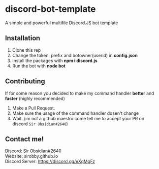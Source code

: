 # discord-bot-template
A simple and powerful multifile Discord.JS bot template

## Installation

1. Clone this rep
2. Change the token, prefix and botowner(userid) in **config.json**
3. install the packages with **npm i discord.js**
4. Run the bot with **node bot**

## Contributing

If for some reason you decided to make my command handler **better** and **faster** (highly recommended)
1. Make a Pull Request.
2. Make sure the usage of the command handler dosen't change
3. Wait. (im not a github maestro come tell me to accept your PR on discord `Sir Obsidian#2640`)

## Contact me!

Discord: Sir Obsidian#2640\
Website: sirobby.github.io\
Discord Server: https://discord.gg/eXqMgFz
